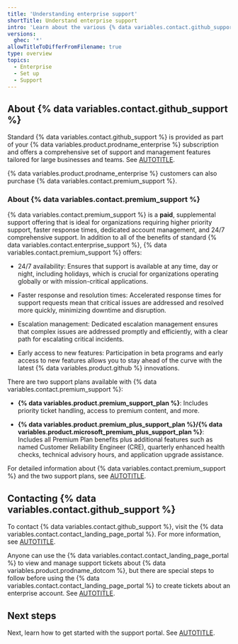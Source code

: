 ```yaml
---
title: 'Understanding enterprise support'
shortTitle: Understand enterprise support
intro: 'Learn about the various {% data variables.contact.github_support %} offerings available to you.'
versions:
  ghec: '*'
allowTitleToDifferFromFilename: true
type: overview
topics:
  - Enterprise
  - Set up
  - Support
---
```


## About {% data variables.contact.github_support %}

Standard {% data variables.contact.github_support %} is provided as part of your {% data variables.product.prodname_enterprise %} subscription and offers a comprehensive set of support and management features tailored for large businesses and teams. See [AUTOTITLE](/support/learning-about-github-support/about-github-support).

{% data variables.product.prodname_enterprise %} customers can also purchase {% data variables.contact.premium_support %}.

### About {% data variables.contact.premium_support %}

{% data variables.contact.premium_support %} is a **paid**, supplemental support offering that is ideal for organizations requiring higher priority support, faster response times, dedicated account management, and 24/7 comprehensive support. In addition to all of the benefits of standard {% data variables.contact.enterprise_support %}, {% data variables.contact.premium_support %} offers:

* 24/7 availability: Ensures that support is available at any time, day or night, including holidays, which is crucial for organizations operating globally or with mission-critical applications.

* Faster response and resolution times: Accelerated response times for support requests mean that critical issues are addressed and resolved more quickly, minimizing downtime and disruption.

* Escalation management: Dedicated escalation management ensures that complex issues are addressed promptly and efficiently, with a clear path for escalating critical incidents.

* Early access to new features: Participation in beta programs and early access to new features allows you to stay ahead of the curve with the latest {% data variables.product.github %} innovations.

There are two support plans available with {% data variables.contact.premium_support %}:

* **{% data variables.product.premium_support_plan %}**: Includes priority ticket handling, access to premium content, and more.

* **{% data variables.product.premium_plus_support_plan %}/{% data variables.product.microsoft_premium_plus_support_plan %}**: Includes all Premium Plan benefits plus additional features such as named Customer Reliability Engineer (CRE), quarterly enhanced health checks, technical advisory hours, and application upgrade assistance.

For detailed information about {% data variables.contact.premium_support %} and the two support plans, see [AUTOTITLE](/support/learning-about-github-support/about-github-premium-support).

## Contacting {% data variables.contact.github_support %}

To contact {% data variables.contact.github_support %}, visit the {% data variables.contact.contact_landing_page_portal %}. For more information, see [AUTOTITLE](/support/contacting-github-support/creating-a-support-ticket).

Anyone can use the {% data variables.contact.contact_landing_page_portal %} to view and manage support tickets about {% data variables.product.prodname_dotcom %}, but there are special steps to follow before using the {% data variables.contact.contact_landing_page_portal %} to create tickets about an enterprise account. See [AUTOTITLE](/support/contacting-github-support/getting-your-enterprise-started-with-the-github-support-portal).

## Next steps

Next, learn how to get started with the support portal. See [AUTOTITLE](/enterprise-onboarding/support-for-your-enterprise/using-the-support-portal).

